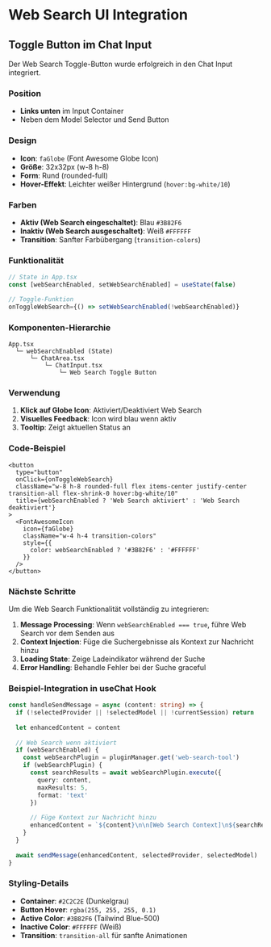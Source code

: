 # Web Search UI Integration

## Toggle Button im Chat Input

Der Web Search Toggle-Button wurde erfolgreich in den Chat Input integriert.

### Position
- **Links unten** im Input Container
- Neben dem Model Selector und Send Button

### Design
- **Icon**: `faGlobe` (Font Awesome Globe Icon)
- **Größe**: 32x32px (w-8 h-8)
- **Form**: Rund (rounded-full)
- **Hover-Effekt**: Leichter weißer Hintergrund (`hover:bg-white/10`)

### Farben
- **Aktiv (Web Search eingeschaltet)**: Blau `#3B82F6`
- **Inaktiv (Web Search ausgeschaltet)**: Weiß `#FFFFFF`
- **Transition**: Sanfter Farbübergang (`transition-colors`)

### Funktionalität

```typescript
// State in App.tsx
const [webSearchEnabled, setWebSearchEnabled] = useState(false)

// Toggle-Funktion
onToggleWebSearch={() => setWebSearchEnabled(!webSearchEnabled)}
```

### Komponenten-Hierarchie

```
App.tsx
  └─ webSearchEnabled (State)
      └─ ChatArea.tsx
          └─ ChatInput.tsx
              └─ Web Search Toggle Button
```

### Verwendung

1. **Klick auf Globe Icon**: Aktiviert/Deaktiviert Web Search
2. **Visuelles Feedback**: Icon wird blau wenn aktiv
3. **Tooltip**: Zeigt aktuellen Status an

### Code-Beispiel

```tsx
<button
  type="button"
  onClick={onToggleWebSearch}
  className="w-8 h-8 rounded-full flex items-center justify-center transition-all flex-shrink-0 hover:bg-white/10"
  title={webSearchEnabled ? 'Web Search aktiviert' : 'Web Search deaktiviert'}
>
  <FontAwesomeIcon 
    icon={faGlobe} 
    className="w-4 h-4 transition-colors"
    style={{ 
      color: webSearchEnabled ? '#3B82F6' : '#FFFFFF'
    }}
  />
</button>
```

### Nächste Schritte

Um die Web Search Funktionalität vollständig zu integrieren:

1. **Message Processing**: Wenn `webSearchEnabled === true`, führe Web Search vor dem Senden aus
2. **Context Injection**: Füge die Suchergebnisse als Kontext zur Nachricht hinzu
3. **Loading State**: Zeige Ladeindikator während der Suche
4. **Error Handling**: Behandle Fehler bei der Suche graceful

### Beispiel-Integration in useChat Hook

```typescript
const handleSendMessage = async (content: string) => {
  if (!selectedProvider || !selectedModel || !currentSession) return
  
  let enhancedContent = content
  
  // Web Search wenn aktiviert
  if (webSearchEnabled) {
    const webSearchPlugin = pluginManager.get('web-search-tool')
    if (webSearchPlugin) {
      const searchResults = await webSearchPlugin.execute({
        query: content,
        maxResults: 5,
        format: 'text'
      })
      
      // Füge Kontext zur Nachricht hinzu
      enhancedContent = `${content}\n\n[Web Search Context]\n${searchResults}`
    }
  }
  
  await sendMessage(enhancedContent, selectedProvider, selectedModel)
}
```

### Styling-Details

- **Container**: `#2C2C2E` (Dunkelgrau)
- **Button Hover**: `rgba(255, 255, 255, 0.1)`
- **Active Color**: `#3B82F6` (Tailwind Blue-500)
- **Inactive Color**: `#FFFFFF` (Weiß)
- **Transition**: `transition-all` für sanfte Animationen
